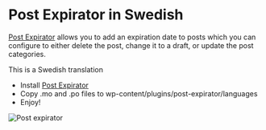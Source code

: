 Post Expirator in Swedish
=======================

[Post Expirator](https://wordpress.org/plugins/post-expirator/) allows you to add an expiration date to posts which you can configure to either delete the post, change it to a draft, or update the post categories.

This is a Swedish translation

+ Install [Post Expirator](https://wordpress.org/plugins/post-expirator/)
+ Copy .mo and .po files to wp-content/plugins/post-expirator/languages
+ Enjoy!

![Post expirator](https://dl.dropboxusercontent.com/u/1162759/postexpirator.png)